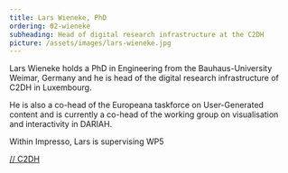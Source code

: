 ```yaml
---
title: Lars Wieneke, PhD
ordering: 02-wieneke
subheading: Head of digital research infrastructure at the C2DH
picture: /assets/images/lars-wieneke.jpg
---
```


Lars Wieneke holds a PhD in Engineering from the Bauhaus-University Weimar, Germany and he is head of the digital research infrastructure of C2DH in Luxembourg.

He is also a co-head of the Europeana taskforce on User-Generated content and is currently a co-head of the working group on visualisation and interactivity in DARIAH.

Within Impresso, Lars is supervising WP5

[// C2DH](https://www.c2dh.uni.lu/people/lars-wieneke)